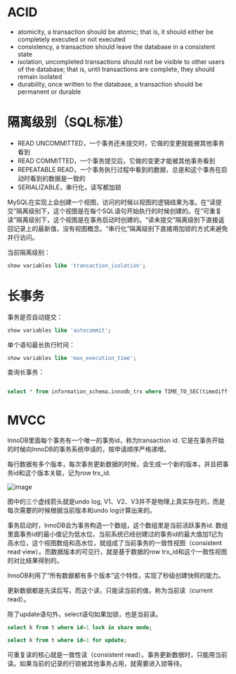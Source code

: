 # ACID
- atomicity, a transaction should be atomic; that is, it should either be completely executed or not executed
- consistency, a transaction should leave the database in a consistent state
- isolation, uncompleted transactions should not be visible to other users of the database; that is, until transactions are complete, they should remain isolated
- durability, once written to the database, a transaction should be permanent or durable

# 隔离级别（SQL标准）
- READ UNCOMMITTED，一个事务还未提交时，它做的变更就能被其他事务看到
- READ COMMITTED，一个事务提交后，它做的变更才能被其他事务看到
- REPEATABLE READ，一个事务执行过程中看到的数据，总是和这个事务在启动时看到的数据是一致的
- SERIALIZABLE，串行化，读写都加锁

MySQL在实现上会创建一个视图，访问的时候以视图的逻辑结果为准。在“读提交”隔离级别下，这个视图是在每个SQL语句开始执行的时候创建的。在“可重复读”隔离级别下，这个视图是在事务启动时创建的。“读未提交”隔离级别下直接返回记录上的最新值，没有视图概念。“串行化”隔离级别下直接用加锁的方式来避免并行访问。

当前隔离级别：
```sql
show variables like 'transaction_isolation';
```

# 长事务
事务是否自动提交：
```sql
show variables like 'autocommit';
```

单个语句最长执行时间：
```sql
show variables like 'max_execution_time';
```

查询长事务：
```sql

select * from information_schema.innodb_trx where TIME_TO_SEC(timediff(now(),trx_started))>60
```

# MVCC
InnoDB里面每个事务有一个唯一的事务id，称为transaction id. 它是在事务开始的时候向InnoDB的事务系统申请的，按申请顺序严格递增。

每行数据有多个版本，每次事务更新数据的时候，会生成一个新的版本，并且把事务id和这个版本关联，记为row trx_id.

![image](https://static001.geekbang.org/resource/image/68/ed/68d08d277a6f7926a41cc5541d3dfced.png)

图中的三个虚线箭头就是undo log, V1、V2、V3并不是物理上真实存在的，而是每次需要的时候根据当前版本和undo log计算出来的。

事务启动时，InnoDB会为事务构造一个数组，这个数组里是当前活跃事务id. 数组里面事务id的最小值记为低水位，当前系统已经创建过的事务id的最大值加1记为高水位，这个视图数组和高水位，就组成了当前事务的一致性视图（consistent read view）。而数据版本的可见行，就是基于数据的row trx_id和这个一致性视图的对比结果得到的。

InnoDB利用了“所有数据都有多个版本”这个特性，实现了秒级创建快照的能力。

更新数据都是先读后写，而这个读，只能读当前的值，称为当前读（current read）。

除了update语句外，select语句如果加锁，也是当前读。
```sql
select k from t where id=1 lock in share mode;

select k from t where id=1 for update;
```

可重复读的核心就是一致性读（consistent read）。事务更新数据时，只能用当前读。如果当前的记录的行锁被其他事务占用，就需要进入锁等待。